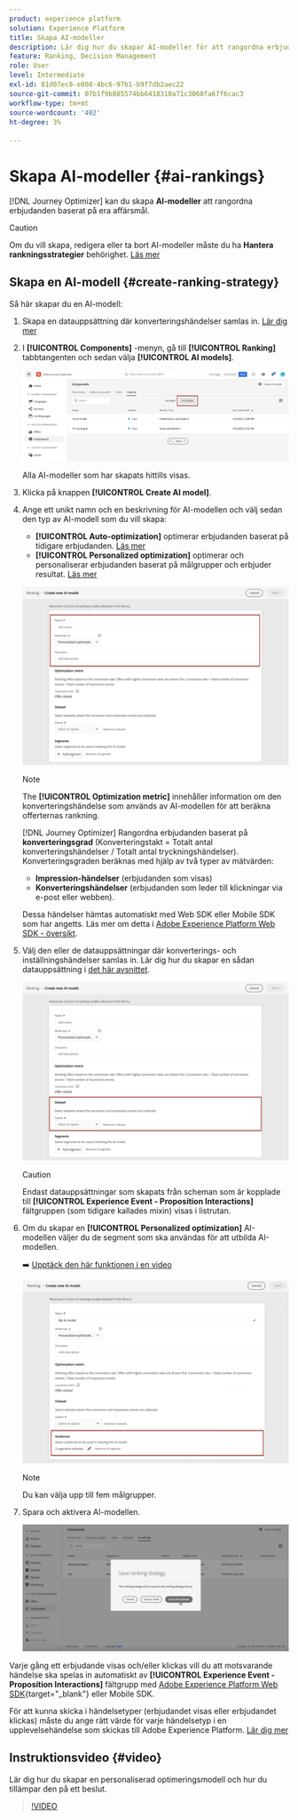 ```yaml
---
product: experience platform
solution: Experience Platform
title: Skapa AI-modeller
description: Lär dig hur du skapar AI-modeller för att rangordna erbjudanden
feature: Ranking, Decision Management
role: User
level: Intermediate
exl-id: 81d07ec8-e808-4bc6-97b1-b9f7db2aec22
source-git-commit: 07b1f9b885574bb6418310a71c3060fa67f6cac3
workflow-type: tm+mt
source-wordcount: '402'
ht-degree: 3%

---
```


# Skapa AI-modeller {#ai-rankings}

[!DNL Journey Optimizer] kan du skapa **AI-modeller** att rangordna erbjudanden baserat på era affärsmål.

>[!CAUTION]
>
>Om du vill skapa, redigera eller ta bort AI-modeller måste du ha **Hantera rankningsstrategier** behörighet. [Läs mer](../../administration/high-low-permissions.md#manage-ranking-strategies)

## Skapa en AI-modell {#create-ranking-strategy}

Så här skapar du en AI-modell:

1. Skapa en datauppsättning där konverteringshändelser samlas in. [Lär dig mer](../data-collection/create-dataset.md)

1. I **[!UICONTROL Components]** -menyn, gå till **[!UICONTROL Ranking]** tabbtangenten och sedan välja **[!UICONTROL AI models]**.

   ![](../assets/ai-ranking-list.png)

   Alla AI-modeller som har skapats hittills visas.

1. Klicka på knappen **[!UICONTROL Create AI model]**.

1. Ange ett unikt namn och en beskrivning för AI-modellen och välj sedan den typ av AI-modell som du vill skapa:

   * **[!UICONTROL Auto-optimization]** optimerar erbjudanden baserat på tidigare erbjudanden. [Läs mer](auto-optimization-model.md)
   * **[!UICONTROL Personalized optimization]** optimerar och personaliserar erbjudanden baserat på målgrupper och erbjuder resultat. [Läs mer](personalized-optimization-model.md)

   ![](../assets/ai-ranking-fields.png)

   >[!NOTE]
   >
   >The **[!UICONTROL Optimization metric]** innehåller information om den konverteringshändelse som används av AI-modellen för att beräkna offerternas rankning.
   >
   >[!DNL Journey Optimizer] Rangordna erbjudanden baserat på **konverteringsgrad** (Konverteringstakt = Totalt antal konverteringshändelser / Totalt antal tryckningshändelser). Konverteringsgraden beräknas med hjälp av två typer av mätvärden:
   >* **Impression-händelser** (erbjudanden som visas)
   >* **Konverteringshändelser** (erbjudanden som leder till klickningar via e-post eller webben).
   >
   >Dessa händelser hämtas automatiskt med Web SDK eller Mobile SDK som har angetts. Läs mer om detta i [Adobe Experience Platform Web SDK - översikt](https://experienceleague.adobe.com/docs/experience-platform/edge/home.html).

1. Välj den eller de datauppsättningar där konverterings- och inställningshändelser samlas in. Lär dig hur du skapar en sådan datauppsättning i [det här avsnittet](../data-collection/create-dataset.md). <!--This dataset needs to be associated with a schema that must have the **[!UICONTROL Proposition Interactions]** field group (previously known as mixin) associated with it.-->

   ![](../assets/ai-ranking-dataset-id.png)

   >[!CAUTION]
   >
   >Endast datauppsättningar som skapats från scheman som är kopplade till **[!UICONTROL Experience Event - Proposition Interactions]** fältgruppen (som tidigare kallades mixin) visas i listrutan.

1. Om du skapar en **[!UICONTROL Personalized optimization]** AI-modellen väljer du de segment som ska användas för att utbilda AI-modellen.

   ➡️ [Upptäck den här funktionen i en video](#video)

   ![](../assets/ai-ranking-segments.png)

   >[!NOTE]
   >
   >Du kan välja upp till fem målgrupper.

1. Spara och aktivera AI-modellen.

   ![](../assets/ai-ranking-save-activate.png)

<!--At this point, you must have:

* created the AI model,
* defined which type of event you want to capture - offer displayed (impression) and/or offer clicked (conversion),
* and in which dataset you want to collect the event data.-->

Varje gång ett erbjudande visas och/eller klickas vill du att motsvarande händelse ska spelas in automatiskt av **[!UICONTROL Experience Event - Proposition Interactions]** fältgrupp med [Adobe Experience Platform Web SDK](https://experienceleague.adobe.com/docs/experience-platform/edge/web-sdk-faq.html#what-is-adobe-experience-platform-web-sdk%3F){target="_blank"} eller Mobile SDK.

För att kunna skicka i händelsetyper (erbjudandet visas eller erbjudandet klickas) måste du ange rätt värde för varje händelsetyp i en upplevelsehändelse som skickas till Adobe Experience Platform. [Lär dig mer](../data-collection/schema-requirement.md)

## Instruktionsvideo {#video}

Lär dig hur du skapar en personaliserad optimeringsmodell och hur du tillämpar den på ett beslut.

>[!VIDEO](https://video.tv.adobe.com/v/3419954?quality=12)
